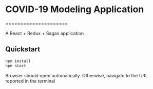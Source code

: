 # COVID-19 Modeling Application

=====================

A React + Redux + Sagas application

## Quickstart

```js
npm install
npm start
```

Browser should open automatically. Otherwise, navigate to the URL reported in the terminal

